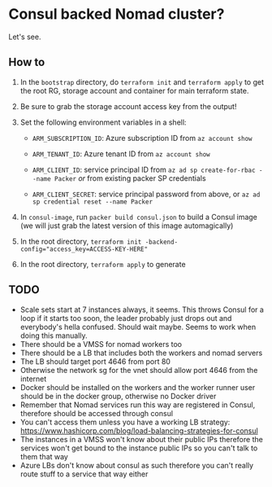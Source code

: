 # Consul backed Nomad cluster?

Let's see.

## How to

1. In the `bootstrap` directory, do `terraform init` and `terraform apply` to get the root RG, storage account and container for main terraform state.
1. Be sure to grab the storage account access key from the output!
1. Set the following environment variables in a shell:

   - `ARM_SUBSCRIPTION_ID`: Azure subscription ID from `az account show`

   - `ARM_TENANT_ID`: Azure tenant ID from `az account show`

   - `ARM_CLIENT_ID`: service principal ID from `az ad sp create-for-rbac --name Packer` _or_ from existing packer SP credentials

   - `ARM_CLIENT_SECRET`: service principal password from above, or `az ad sp credential reset --name Packer`

1. In `consul-image`, run `packer build consul.json` to build a Consul image (we will just grab the latest version of this image automagically)
1. In the root directory, `terraform init -backend-config="access_key=ACCESS-KEY-HERE"`
1. In the root directory, `terraform apply` to generate

## TODO

- Scale sets start at 7 instances always, it seems. This throws Consul for a loop if it starts too soon, the leader probably just drops out and everybody's hella confused. Should wait maybe. Seems to work when doing this manually.
- There should be a VMSS for nomad workers too
- There should be a LB that includes both the workers and nomad servers
- The LB should target port 4646 from port 80
- Otherwise the network sg for the vnet should allow port 4646 from the internet
- Docker should be installed on the workers and the worker runner user should be in the docker group, otherwise no Docker driver
- Remember that Nomad services run this way are registered in Consul, therefore should be accessed through consul
- You can't access them unless you have a working LB strategy: https://www.hashicorp.com/blog/load-balancing-strategies-for-consul
- The instances in a VMSS won't know about their public IPs therefore the services won't get bound to the instance public IPs so you can't talk to them that way
- Azure LBs don't know about consul as such therefore you can't really route stuff to a service that way either
